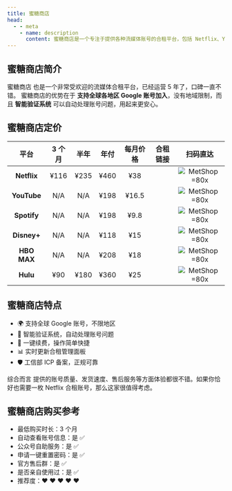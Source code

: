 ```yaml
---
title: 蜜糖商店
head:
  - - meta
    - name: description
      content: 蜜糖商店是一个专注于提供各种流媒体账号的合租平台，包括 Netflix、YouTube、Spotify、Disney+ 等。
---
```


## 蜜糖商店简介

蜜糖商店 也是一个非常受欢迎的流媒体合租平台，已经运营 5 年了，口碑一直不错。 蜜糖商店的优势在于 **支持全球各地区 Google 账号加入**，没有地域限制，而且 **智能验证系统** 可以自动处理账号问题，用起来更安心。

## 蜜糖商店定价 <Badge text="优惠码: theomt" />

|    平台     | 3 个月 | 半年 | 年付 | 每月价格 |                        合租链接                        |                        扫码直达                        |
| :---------: | :----: | :--: | :--: | :------: | :----------------------------------------------------: | :----------------------------------------------------: |
| **Netflix** |  ¥116  | ¥235 | ¥460 |   ¥38    | [<Badge text="立即购买" />](https://itheo.top/metshop) | ![MetShop =80x](https://i.theojs.cn/docs/MetShop.webp) |
| **YouTube** |  N/A   | N/A  | ¥198 |  ¥16.5   | [<Badge text="立即购买" />](https://itheo.top/metshop) | ![MetShop =80x](https://i.theojs.cn/docs/MetShop.webp) |
| **Spotify** |  N/A   | N/A  | ¥198 |   ¥9.8   | [<Badge text="立即购买" />](https://itheo.top/metshop) | ![MetShop =80x](https://i.theojs.cn/docs/MetShop.webp) |
| **Disney+** |  N/A   | N/A  | ¥118 |   ¥15    | [<Badge text="立即购买" />](https://itheo.top/metshop) | ![MetShop =80x](https://i.theojs.cn/docs/MetShop.webp) |
| **HBO MAX** |  N/A   | N/A  | ¥208 |   ¥18    | [<Badge text="立即购买" />](https://itheo.top/metshop) | ![MetShop =80x](https://i.theojs.cn/docs/MetShop.webp) |
|  **Hulu**   |  ¥90   | ¥180 | ¥360 |   ¥25    | [<Badge text="立即购买" />](https://itheo.top/metshop) | ![MetShop =80x](https://i.theojs.cn/docs/MetShop.webp) |

## 蜜糖商店特点

- 🌍 支持全球 Google 账号，不限地区
- 🤖 智能验证系统，自动处理账号问题
- 🔄 一键续费，操作简单快捷
- 📊 实时更新合租管理面板
- 🛡️ 工信部 ICP 备案，正规可靠

综合而言 <Pill name="蜜糖商店" link="https://itheo.top/metshop" image="https://metshop.cn/img/simpLogo.1b5c58e1.png"  /> 提供的账号质量、发货速度、售后服务等方面体验都很不错。如果你恰好也需要一枚 Netflix 合租账号，那么这家很值得考虑。

## 蜜糖商店购买参考

- 最低购买时长：3 个月
- 自动查看账号信息：是 ✅
- 公众号自助服务：是 ✅
- 申请一键重置密码：是 ✅
- 官方售后群：是 ✅
- 是否亲自使用过：是 ✅
- 推荐度：❤ ❤ ❤ ❤ ❤

